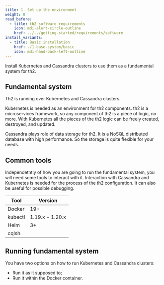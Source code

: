 ```yaml
---
title: 1. Set up the environment 
weight: 0
read_before:
  - title: th2 software requirements
    icon: mdi-alert-circle-outline
    href: ../../getting-started/requirements/software
install_variants:
  - title: Basic installation
    href: ./1-base-system/basic
    icon: mdi-hand-back-left-outline
---
```


Install Kubernetes and Cassandra clusters to use them as a fundamental system for th2.


<!--more-->

## Fundamental system

Th2 is running over Kubernetes and Cassandra clusters.

Kubernetes is needed as an environment for th2 components. th2 is a microservices framework, so any component of th2 is a piece of logic, no more. With Kubernetes all the pieces of the th2 logic can be freely created, destroyed, and updated.

Cassandra plays role of data storage for th2. It is a NoSQL distributed database with high performance. So the storage is quite flexible for your needs.

## Common tools

Independetntly of how you are going to run the fundamental system, you will need some tools to interact with it. Interaction with Cassandra and Kubernetes is needed for the process of the th2 configuration. It can also be useful for possible debugging.

| Tool    | Version         |
| ------- | --------------- |
| Docker  | 19+             |
| kubectl | 1.19.x - 1.20.x |
| Helm    | 3+              |
| cqlsh   |                 |


## Running fundamental system

You have two options on how to run Kubernetes and Cassandra clusters:
- Run it as it supposed to;
- Run it within the Docker container.

<recommendations :items="install_variants" ></recommendations>
